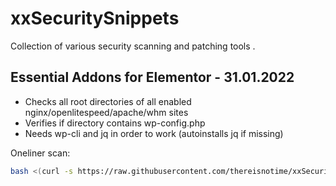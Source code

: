 # xxSecuritySnippets
Collection of various security scanning and patching tools .

## Essential Addons for Elementor - 31.01.2022 
- Checks all root directories of all enabled nginx/openlitespeed/apache/whm sites
- Verifies if directory contains wp-config.php
- Needs wp-cli and jq in order to work (autoinstalls jq if missing)

Oneliner scan:
```bash
bash <(curl -s https://raw.githubusercontent.com/thereisnotime/xxSecuritySnippets/master/wp-elementor-ea.sh)
```
